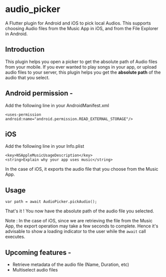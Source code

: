 # audio_picker

A Flutter plugin for Android and iOS to pick local Audios. This supports choosing Audio files from the Music App in iOS, and from the File Explorer in Android.

## Introduction
This plugin helps you open a picker to get the absolute path of Audio files from your mobile.
If you ever wanted to play songs in your app, or upload audio files to your server, this plugin helps you get the **absolute path** of the audio that you select.

## Android permission -
Add the following line in your AndroidManifest.xml 

    <uses-permission android:name="android.permission.READ_EXTERNAL_STORAGE"/>


## iOS
Add the following line in your Info.plist 

    <key>NSAppleMusicUsageDescription</key>
    <string>Explain why your app uses music</string>

In the case of iOS, it exports the audio file that you choose from the Music App.

## Usage
    var path = await AudioPicker.pickAudio();

That's it ! You now have the absolute path of the audio file you selected.

Note : In the case of iOS, since we are retrieving the file from the Music App, the export operation may take a few seconds to complete. Hence it's advisable to show a loading indicator to the user while the `await` call executes.

## Upcoming features - 
* Retrieve metadata of the audio file (Name, Duration, etc)
* Multiselect audio files

